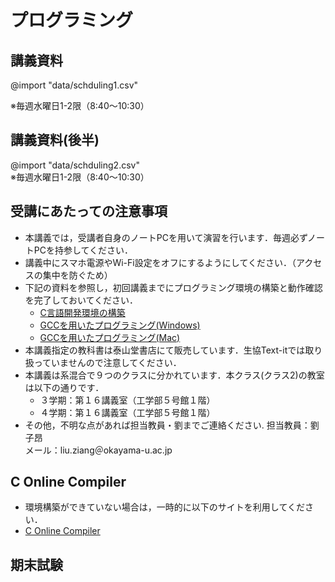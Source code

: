 #  プログラミング

## 講義資料
@import "data/schduling1.csv"

※毎週水曜日1-2限（8:40～10:30）

## 講義資料(後半)
@import "data/schduling2.csv"                                                                                                                                                                
※毎週水曜日1-2限（8:40～10:30）


## 受講にあたっての注意事項
- 本講義では，受講者自身のノートPCを用いて演習を行います．毎週必ずノートPCを持参してください．
- 講義中にスマホ電源やWi-Fi設定をオフにするようにしてください．（アクセスの集中を防ぐため）
- 下記の資料を参照し，初回講義までにプログラミング環境の構築と動作確認を完了しておいてください．
    * [C言語開発環境の構築](./material_guidance/C言語開発環境の構築2023.pdf)
    * [GCCを用いたプログラミング(Windows)](./material_guidance/GCCを用いたプログラミング(Windows)2023.pdf) 
    * [GCCを用いたプログラミング(Mac)](./material_guidance/GCC-mac-2023.pdf)
- 本講義指定の教科書は泰山堂書店にて販売しています．生協Text-itでは取り扱っていませんので注意してください．
- 本講義は系混合で９つのクラスに分かれています．本クラス(クラス2)の教室は以下の通りです．
    * ３学期：第１６講義室（工学部５号館１階）
    * ４学期：第１６講義室（工学部５号館１階）
- その他，不明な点があれば担当教員・劉までご連絡ください. 
担当教員：劉 子昂    
メール：liu.ziang＠okayama-u.ac.jp

## C Online Compiler
- 環境構築ができていない場合は，一時的に以下のサイトを利用してください．
- [C Online Compiler](https://www.onlinegdb.com/online_c_compiler) 

## 期末試験